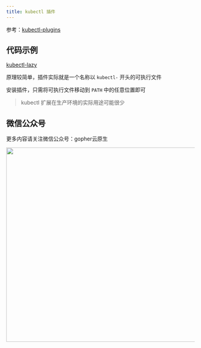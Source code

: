 ```yaml
---
title: kubectl 插件
---
```


参考：[kubectl-plugins](https://kubernetes.io/zh-cn/docs/tasks/extend-kubectl/kubectl-plugins/)

## 代码示例

[kubectl-lazy](https://github.com/togettoyou/kubectl-lazy)

原理较简单，插件实际就是一个名称以 `kubectl-` 开头的可执行文件

安装插件，只需将可执行文件移动到 `PATH` 中的任意位置即可

> kubectl 扩展在生产环境的实际用途可能很少

## 微信公众号

更多内容请关注微信公众号：gopher云原生

<img src="https://github.com/user-attachments/assets/ea93572c-6c05-4751-bde7-35a58fe083f1" width="520px" />
